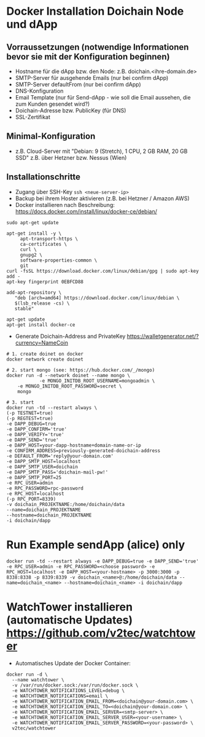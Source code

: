 # Docker Installation Doichain Node und dApp
## Vorraussetzungen (notwendige Informationen bevor sie mit der Konfiguration beginnen) 
- Hostname für die dApp bzw. den Node: z.B. doichain.<ihre-domain.de>
- SMTP-Server für ausgehende Emails (nur bei confirm dApp) 
- SMTP-Server defaultFrom (nur bei confirm dApp) 
- DNS-Konfiguration
- Email Template (nur für Send-dApp - wie soll die Email aussehen, die zum Kunden gesendet wird?) 
- Doichain-Adresse bzw. PublicKey (für DNS)
- SSL-Zertifikat 
## Minimal-Konfiguration
- z.B. Cloud-Server mit "Debian: 9 (Stretch), 1 CPU, 2 GB RAM, 20 GB SSD" z.B. über Hetzner bzw. Nessus (Wien)

## Installationschritte
- Zugang über SSH-Key ``ssh <neue-server-ip>``
- Backup bei ihrem Hoster aktivieren (z.B. bei Hetzner / Amazon AWS) 
- Docker installieren nach Beschreibung: https://docs.docker.com/install/linux/docker-ce/debian/
```
sudo apt-get update

apt-get install -y \
     apt-transport-https \
     ca-certificates \
     curl \
     gnupg2 \
     software-properties-common \
     git
curl -fsSL https://download.docker.com/linux/debian/gpg | sudo apt-key add -
apt-key fingerprint 0EBFCD88

add-apt-repository \
   "deb [arch=amd64] https://download.docker.com/linux/debian \
   $(lsb_release -cs) \
   stable"
   
apt-get update
apt-get install docker-ce
```
- Generate Doichain-Address and PrivateKey https://walletgenerator.net/?currency=NameCoin
```
# 1. create doinet on docker
docker network create doinet

# 2. start mongo (see: https://hub.docker.com/_/mongo) 
docker run -d --network doinet --name mongo \
            -e MONGO_INITDB_ROOT_USERNAME=mongoadmin \
    -e MONGO_INITDB_ROOT_PASSWORD=secret \
    mongo

# 3. start 
docker run -td --restart always \
(-p TESTNET=true)
(-p REGTEST=true)
-e DAPP_DEBUG=true 
-e DAPP_CONFIRM='true' 
-e DAPP_VERIFY='true' 
-e DAPP_SEND='true'
-e DAPP_HOST=your-dapp-hostname+domain-name-or-ip
-e CONFIRM_ADDRESS=previously-generated-doichain-address 
-e DEFAULT_FROM='reply@your-domain.com' 
-e DAPP_SMTP_HOST=localhost 
-e DAPP_SMTP_USER=doichain 
-e DAPP_SMTP_PASS='doichain-mail-pw!' 
-e DAPP_SMTP_PORT=25 
-e RPC_USER=admin 
-e RPC_PASSWORD=rpc-password 
-e RPC_HOST=localhost
(-p RPC_PORT=8339)
-v doichain_PROJEKTNAME:/home/doichain/data 
--name=doichain_PROJEKTNAME 
--hostname=doichain_PROJEKTNAME 
-i doichain/dapp
```
# Run Example sendApp (alice) only
```
docker run -td --restart always -e DAPP_DEBUG=true -e DAPP_SEND='true' -e RPC_USER=admin -e RPC_PASSWORD=<choose password> -e RPC_HOST=localhost -e DAPP_HOST=<your-hostname> -p 3000:3000 -p 8338:8338 -p 8339:8339 -v doichain_<name>@:/home/doichain/data --name=doichain_<name> --hostname=doichain_<name> -i doichain/dapp
```
# WatchTower installieren (automatische Updates)  https://github.com/v2tec/watchtower
- Automatisches Update der Docker Container: 
```
docker run -d \
  --name watchtower \
  -v /var/run/docker.sock:/var/run/docker.sock \
  -e WATCHTOWER_NOTIFICATIONS_LEVEL=debug \
  -e WATCHTOWER_NOTIFICATIONS=email \
  -e WATCHTOWER_NOTIFICATION_EMAIL_FROM=<doichain@your-domain.com> \
  -e WATCHTOWER_NOTIFICATION_EMAIL_TO=<doichain@your-domain.com> \
  -e WATCHTOWER_NOTIFICATION_EMAIL_SERVER=<smtp-server> \
  -e WATCHTOWER_NOTIFICATION_EMAIL_SERVER_USER=<your-username> \
  -e WATCHTOWER_NOTIFICATION_EMAIL_SERVER_PASSWORD=<your-password> \
  v2tec/watchtower
```